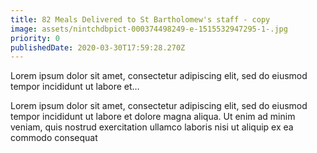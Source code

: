 ```yaml
---
title: 82 Meals Delivered to St Bartholomew's staff - copy
image: assets/nintchdbpict-000374498249-e-1515532947295-1-.jpg
priority: 0
publishedDate: 2020-03-30T17:59:28.270Z
---
```


Lorem ipsum dolor sit amet, consectetur adipiscing elit, sed do eiusmod tempor incididunt ut labore et…

Lorem ipsum dolor sit amet, consectetur adipiscing elit, sed do eiusmod tempor incididunt ut labore et dolore magna aliqua. Ut enim ad minim veniam, quis nostrud exercitation ullamco laboris nisi ut aliquip ex ea commodo consequat
